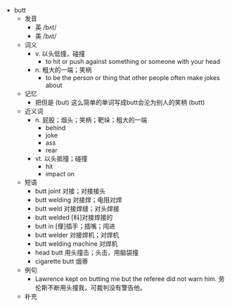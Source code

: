 - butt
  - 发音
    - 英 /bʌt/
    - 美 /bʌt/
  - 词义
    - v. 以头低撞，碰撞
      - to hit or push against something or someone with your head
    - n. 粗大的一端；笑柄
      - to be the person or thing that other people often make jokes about
  - 记忆
    - 把但是 (but) 这么简单的单词写成butt会沦为别人的笑柄 (butt)
  - 近义词
    - n. 屁股；烟头；笑柄；靶垛；粗大的一端
      - behind
      - joke
      - ass
      - rear
    - vt. 以头抵撞；碰撞
      - hit
      - impact on
  - 短语
    - butt joint 对接；对接接头
    - butt welding 对接焊；电阻对焊
    - butt weld 对接焊缝；对头焊接
    - butt welded [科]对接焊接的
    - butt in [俚]插手；插嘴；闯进
    - butt welder 对接焊机；对焊机
    - butt welding machine 对焊机
    - head butt 用头撞击；头击，用脑袋撞
    - cigarette butt 烟蒂
  - 例句
    - Lawrence kept on butting me but the referee did not warn him. 劳伦斯不断用头撞我，可裁判没有警告他。
  - 补充